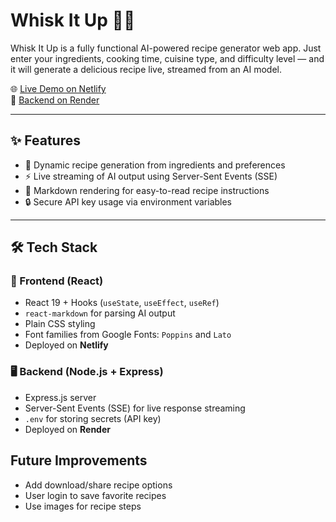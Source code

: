 # Whisk It Up 👨‍🍳

Whisk It Up is a fully functional AI-powered recipe generator web app. Just enter your ingredients, cooking time, cuisine type, and difficulty level — and it will generate a delicious recipe live, streamed from an AI model.

🌐 [Live Demo on Netlify](https://whiskitup.netlify.app/)  
🔗 [Backend on Render](https://recipe-generator-backend-7oi4.onrender.com)

---

## ✨ Features

- 🍲 Dynamic recipe generation from ingredients and preferences
- ⚡ Live streaming of AI output using Server-Sent Events (SSE)
- 🧠 Markdown rendering for easy-to-read recipe instructions
- 🔒 Secure API key usage via environment variables

---

## 🛠 Tech Stack

### 🔧 Frontend (React)
- React 19 + Hooks (`useState`, `useEffect`, `useRef`)
- `react-markdown` for parsing AI output
- Plain CSS styling
- Font families from Google Fonts: `Poppins` and `Lato`
- Deployed on **Netlify**

### 🖥 Backend (Node.js + Express)
- Express.js server
- Server-Sent Events (SSE) for live response streaming
- `.env` for storing secrets (API key)
- Deployed on **Render**

## Future Improvements
- Add download/share recipe options
- User login to save favorite recipes
- Use images for recipe steps




